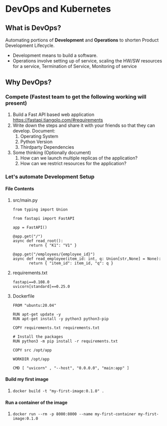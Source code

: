 # DevOps and Kubernetes

## What is DevOps?

Automating portions of **Development** and **Operations** to shorten Product Development Lifecycle.  

- Development means to build a software.
- Operations involve setting up of service, scaling the HW/SW resources for a service, Termination of Service, Monitoring of service


## Why DevOps?

### Compete (Fastest team to get the following working will present)

1. Build a Fast API based web application  
   https://fastapi.tiangolo.com/#requirements
1. Write down the steps and share it with your friends so that they can develop.
   Document:
   1. Operating System
   1. Python Version
   1. Thirdparty Dependencies
1. Some thinking (Optionally document)
   1. How can we launch multiple replicas of the application?
   1. How can we restrict resources for the application?
  

### Let's automate Development Setup

#### File Contents

1. src/main.py
   ```
   from typing import Union

   from fastapi import FastAPI
  
   app = FastAPI()
  
   @app.get("/")
   async def read_root():
          return { "K1": "V1" }
  
   @app.get("/employees/{employee_id}")
   async def read_employee(item_id: int, q: Union[str,None] = None):
          return { "item_id": item_id, "q": q }
   ```

1. requirements.txt
   ```
   fastapi==0.108.0
   uvicorn[standard]==0.25.0
   ```

1. Dockerfile
   ```
   FROM "ubuntu:20.04"
    
   RUN apt-get update -y
   RUN apt-get install -y python3 python3-pip
    
   COPY requirements.txt requirements.txt
    
   # Install the packages
   RUN python3 -m pip install -r requirements.txt
    
   COPY src /opt/app
    
   WORKDIR /opt/app
    
   CMD [ "uvicorn" , "--host", "0.0.0.0", "main:app" ]
   ```

#### Build my first image

1. `docker build -t "my-first-image:0.1.0" .`

#### Run a container of the image

1. `docker run --rm -p 8000:8000 --name my-first-container my-first-image:0.1.0`








